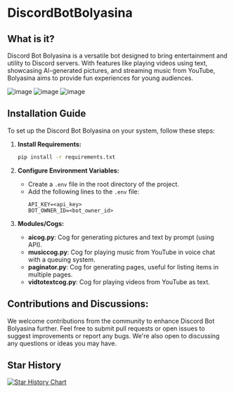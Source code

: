 # DiscordBotBolyasina
## What is it?

Discord Bot Bolyasina is a versatile bot designed to bring entertainment and utility to Discord servers. With features like playing videos using text, showcasing AI-generated pictures, and streaming music from YouTube, Bolyasina aims to provide fun experiences for young audiences.


![image](https://github.com/phtea/DiscordBotBolyasina/assets/136194022/6976ee1b-45b9-4ec8-8515-44b3a9c44baf)
![image](https://github.com/phtea/DiscordBotBolyasina/assets/136194022/af18e5f8-dad3-4cb0-9948-5b6765e89700)
![image](https://github.com/phtea/DiscordBotBolyasina/assets/136194022/3a9cb23f-d093-4e84-8e92-aa1a7f10f67d)

## Installation Guide

To set up the Discord Bot Bolyasina on your system, follow these steps:

1. **Install Requirements:**
   ```bash
   pip install -r requirements.txt
   ```

2. **Configure Environment Variables:**
   - Create a `.env` file in the root directory of the project.
   - Add the following lines to the `.env` file:
     ```
     API_KEY=<api_key>
     BOT_OWNER_ID=<bot_owner_id>
     ```

3. **Modules/Cogs:**
   - **aicog.py**: Cog for generating pictures and text by prompt (using API).
   - **musiccog.py**: Cog for playing music from YouTube in voice chat with a queuing system.
   - **paginator.py**: Cog for generating pages, useful for listing items in multiple pages.
   - **vidtotextcog.py**: Cog for playing videos from YouTube as text.

## Contributions and Discussions:

We welcome contributions from the community to enhance Discord Bot Bolyasina further. Feel free to submit pull requests or open issues to suggest improvements or report any bugs. We're also open to discussing any questions or ideas you may have.

## Star History

<a href="https://star-history.com/#phtea/DiscordBotBolyasina&Date">
 <picture>
   <source media="(prefers-color-scheme: dark)" srcset="https://api.star-history.com/svg?repos=phtea/DiscordBotBolyasina&type=Date&theme=dark" />
   <source media="(prefers-color-scheme: light)" srcset="https://api.star-history.com/svg?repos=phtea/DiscordBotBolyasina&type=Date" />
   <img alt="Star History Chart" src="https://api.star-history.com/svg?repos=phtea/DiscordBotBolyasina&type=Date" />
 </picture>
</a>
